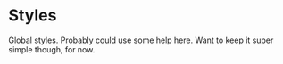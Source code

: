 # Styles

Global styles. Probably could use some help here. Want to keep it super simple though, for now.

